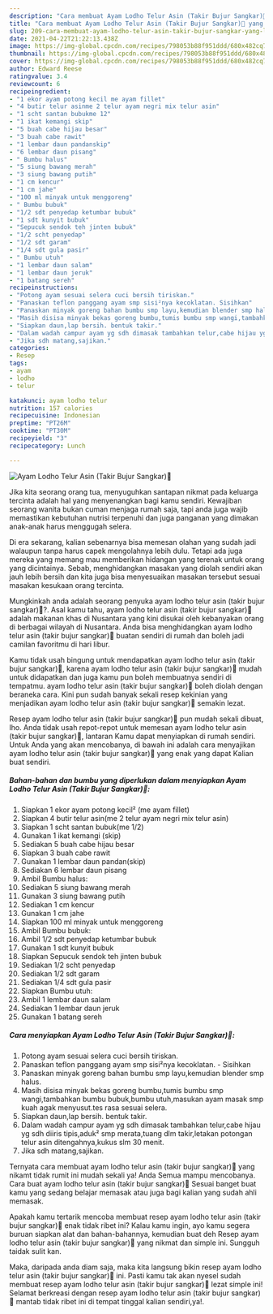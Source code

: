 ```yaml
---
description: "Cara membuat Ayam Lodho Telur Asin (Takir Bujur Sangkar)🍗 yang lezat dan Mudah Dibuat"
title: "Cara membuat Ayam Lodho Telur Asin (Takir Bujur Sangkar)🍗 yang lezat dan Mudah Dibuat"
slug: 209-cara-membuat-ayam-lodho-telur-asin-takir-bujur-sangkar-yang-lezat-dan-mudah-dibuat
date: 2021-04-22T21:22:13.438Z
image: https://img-global.cpcdn.com/recipes/798053b88f951ddd/680x482cq70/ayam-lodho-telur-asin-takir-bujur-sangkar🍗-foto-resep-utama.jpg
thumbnail: https://img-global.cpcdn.com/recipes/798053b88f951ddd/680x482cq70/ayam-lodho-telur-asin-takir-bujur-sangkar🍗-foto-resep-utama.jpg
cover: https://img-global.cpcdn.com/recipes/798053b88f951ddd/680x482cq70/ayam-lodho-telur-asin-takir-bujur-sangkar🍗-foto-resep-utama.jpg
author: Edward Reese
ratingvalue: 3.4
reviewcount: 6
recipeingredient:
- "1 ekor ayam potong kecil me ayam fillet"
- "4 butir telur asinme 2 telur ayam negri mix telur asin"
- "1 scht santan bubukme 12"
- "1 ikat kemangi skip"
- "5 buah cabe hijau besar"
- "3 buah cabe rawit"
- "1 lembar daun pandanskip"
- "6 lembar daun pisang"
- " Bumbu halus"
- "5 siung bawang merah"
- "3 siung bawang putih"
- "1 cm kencur"
- "1 cm jahe"
- "100 ml minyak untuk menggoreng"
- " Bumbu bubuk"
- "1/2 sdt penyedap ketumbar bubuk"
- "1 sdt kunyit bubuk"
- "Sepucuk sendok teh jinten bubuk"
- "1/2 scht penyedap"
- "1/2 sdt garam"
- "1/4 sdt gula pasir"
- " Bumbu utuh"
- "1 lembar daun salam"
- "1 lembar daun jeruk"
- "1 batang sereh"
recipeinstructions:
- "Potong ayam sesuai selera cuci bersih tiriskan."
- "Panaskan teflon panggang ayam smp sisi²nya kecoklatan. Sisihkan"
- "Panaskan minyak goreng bahan bumbu smp layu,kemudian blender smp halus."
- "Masih disisa minyak bekas goreng bumbu,tumis bumbu smp wangi,tambahkan bumbu bubuk,bumbu utuh,masukan ayam masak smp kuah agak menyusut.tes rasa sesuai selera."
- "Siapkan daun,lap bersih. bentuk takir."
- "Dalam wadah campur ayam yg sdh dimasak tambahkan telur,cabe hijau yg sdh diiris tipis,aduk² smp merata,tuang dlm takir,letakan potongan telur asin ditengahnya,kukus slm 30 menit."
- "Jika sdh matang,sajikan."
categories:
- Resep
tags:
- ayam
- lodho
- telur

katakunci: ayam lodho telur 
nutrition: 157 calories
recipecuisine: Indonesian
preptime: "PT26M"
cooktime: "PT30M"
recipeyield: "3"
recipecategory: Lunch

---
```



![Ayam Lodho Telur Asin (Takir Bujur Sangkar)🍗](https://img-global.cpcdn.com/recipes/798053b88f951ddd/680x482cq70/ayam-lodho-telur-asin-takir-bujur-sangkar🍗-foto-resep-utama.jpg)

Jika kita seorang orang tua, menyuguhkan santapan nikmat pada keluarga tercinta adalah hal yang menyenangkan bagi kamu sendiri. Kewajiban seorang  wanita bukan cuman menjaga rumah saja, tapi anda juga wajib memastikan kebutuhan nutrisi terpenuhi dan juga panganan yang dimakan anak-anak harus menggugah selera.

Di era  sekarang, kalian sebenarnya bisa memesan olahan yang sudah jadi walaupun tanpa harus capek mengolahnya lebih dulu. Tetapi ada juga mereka yang memang mau memberikan hidangan yang terenak untuk orang yang dicintainya. Sebab, menghidangkan masakan yang diolah sendiri akan jauh lebih bersih dan kita juga bisa menyesuaikan masakan tersebut sesuai masakan kesukaan orang tercinta. 



Mungkinkah anda adalah seorang penyuka ayam lodho telur asin (takir bujur sangkar)🍗?. Asal kamu tahu, ayam lodho telur asin (takir bujur sangkar)🍗 adalah makanan khas di Nusantara yang kini disukai oleh kebanyakan orang di berbagai wilayah di Nusantara. Anda bisa menghidangkan ayam lodho telur asin (takir bujur sangkar)🍗 buatan sendiri di rumah dan boleh jadi camilan favoritmu di hari libur.

Kamu tidak usah bingung untuk mendapatkan ayam lodho telur asin (takir bujur sangkar)🍗, karena ayam lodho telur asin (takir bujur sangkar)🍗 mudah untuk didapatkan dan juga kamu pun boleh membuatnya sendiri di tempatmu. ayam lodho telur asin (takir bujur sangkar)🍗 boleh diolah dengan beraneka cara. Kini pun sudah banyak sekali resep kekinian yang menjadikan ayam lodho telur asin (takir bujur sangkar)🍗 semakin lezat.

Resep ayam lodho telur asin (takir bujur sangkar)🍗 pun mudah sekali dibuat, lho. Anda tidak usah repot-repot untuk memesan ayam lodho telur asin (takir bujur sangkar)🍗, lantaran Kamu dapat menyiapkan di rumah sendiri. Untuk Anda yang akan mencobanya, di bawah ini adalah cara menyajikan ayam lodho telur asin (takir bujur sangkar)🍗 yang enak yang dapat Kalian buat sendiri.

<!--inarticleads1-->

##### Bahan-bahan dan bumbu yang diperlukan dalam menyiapkan Ayam Lodho Telur Asin (Takir Bujur Sangkar)🍗:

1. Siapkan 1 ekor ayam potong kecil² (me ayam fillet)
1. Siapkan 4 butir telur asin(me 2 telur ayam negri mix telur asin)
1. Siapkan 1 scht santan bubuk(me 1/2)
1. Gunakan 1 ikat kemangi (skip)
1. Sediakan 5 buah cabe hijau besar
1. Siapkan 3 buah cabe rawit
1. Gunakan 1 lembar daun pandan(skip)
1. Sediakan 6 lembar daun pisang
1. Ambil  Bumbu halus:
1. Sediakan 5 siung bawang merah
1. Gunakan 3 siung bawang putih
1. Sediakan 1 cm kencur
1. Gunakan 1 cm jahe
1. Siapkan 100 ml minyak untuk menggoreng
1. Ambil  Bumbu bubuk:
1. Ambil 1/2 sdt penyedap ketumbar bubuk
1. Gunakan 1 sdt kunyit bubuk
1. Siapkan Sepucuk sendok teh jinten bubuk
1. Sediakan 1/2 scht penyedap
1. Sediakan 1/2 sdt garam
1. Sediakan 1/4 sdt gula pasir
1. Siapkan  Bumbu utuh:
1. Ambil 1 lembar daun salam
1. Sediakan 1 lembar daun jeruk
1. Gunakan 1 batang sereh




<!--inarticleads2-->

##### Cara menyiapkan Ayam Lodho Telur Asin (Takir Bujur Sangkar)🍗:

1. Potong ayam sesuai selera cuci bersih tiriskan.
1. Panaskan teflon panggang ayam smp sisi²nya kecoklatan. - Sisihkan
1. Panaskan minyak goreng bahan bumbu smp layu,kemudian blender smp halus.
1. Masih disisa minyak bekas goreng bumbu,tumis bumbu smp wangi,tambahkan bumbu bubuk,bumbu utuh,masukan ayam masak smp kuah agak menyusut.tes rasa sesuai selera.
1. Siapkan daun,lap bersih. bentuk takir.
1. Dalam wadah campur ayam yg sdh dimasak tambahkan telur,cabe hijau yg sdh diiris tipis,aduk² smp merata,tuang dlm takir,letakan potongan telur asin ditengahnya,kukus slm 30 menit.
1. Jika sdh matang,sajikan.




Ternyata cara membuat ayam lodho telur asin (takir bujur sangkar)🍗 yang nikamt tidak rumit ini mudah sekali ya! Anda Semua mampu mencobanya. Cara buat ayam lodho telur asin (takir bujur sangkar)🍗 Sesuai banget buat kamu yang sedang belajar memasak atau juga bagi kalian yang sudah ahli memasak.

Apakah kamu tertarik mencoba membuat resep ayam lodho telur asin (takir bujur sangkar)🍗 enak tidak ribet ini? Kalau kamu ingin, ayo kamu segera buruan siapkan alat dan bahan-bahannya, kemudian buat deh Resep ayam lodho telur asin (takir bujur sangkar)🍗 yang nikmat dan simple ini. Sungguh taidak sulit kan. 

Maka, daripada anda diam saja, maka kita langsung bikin resep ayam lodho telur asin (takir bujur sangkar)🍗 ini. Pasti kamu tak akan nyesel sudah membuat resep ayam lodho telur asin (takir bujur sangkar)🍗 lezat simple ini! Selamat berkreasi dengan resep ayam lodho telur asin (takir bujur sangkar)🍗 mantab tidak ribet ini di tempat tinggal kalian sendiri,ya!.

